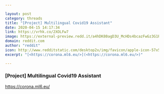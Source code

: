 ```yaml
---

layout: post
category: threads
title: "[Project] Multilingual Covid19 Assistant"
date: 2020-04-15 14:17:34
link: https://vrhk.co/2XOLFw7
image: https://external-preview.redd.it/a4hDK80agD3U_McHDs4bcazFwGz3G1PPpWjaa6shzsM.jpg?width=1200&height=628.272251309&auto=webp&crop=1200:628.272251309,smart&s=960c7adc13d10145b34873a6297eed2cbe7fe200
domain: reddit.com
author: "reddit"
icon: http://www.redditstatic.com/desktop2x/img/favicon/apple-icon-57x57.png
excerpt: "[<https://corona.ml6.eu/>](<https://corona.ml6.eu/>)"

---
```


### [Project] Multilingual Covid19 Assistant

[<https://corona.ml6.eu/>](<https://corona.ml6.eu/>)